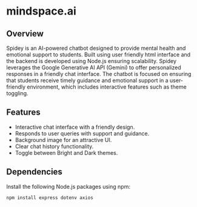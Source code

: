 # mindspace.ai

## Overview

Spidey is an AI-powered chatbot designed to provide mental health and emotional support to students. Built using user friendly html interface and the backend is developed using Node.js ensuring scalability. Spidey leverages the Google Generative AI API (Gemini) to offer personalized responses in a friendly chat interface. The chatbot is focused on ensuring that students receive timely guidance and emotional support in a user-friendly environment, which includes interactive features such as theme toggling.

## Features

- Interactive chat interface with a friendly design.
- Responds to user queries with support and guidance.
- Background image for an attractive UI.
- Clear chat history functionality.
- Toggle between Bright and Dark themes.

## Dependencies

Install the following Node.js packages using npm:

```bash
npm install express dotenv axios






